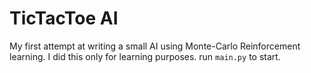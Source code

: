 # TicTacToe AI
My first attempt at writing a small AI using Monte-Carlo Reinforcement learning.
I did this only for learning purposes.
run `main.py` to start.
